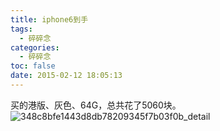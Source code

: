 ```yaml
---
title: iphone6到手
tags:
  - 碎碎念
categories:
  - 碎碎念
toc: false
date: 2015-02-12 18:05:13
---
```


买的港版、灰色、64G，总共花了5060块。
![348c8bfe1443d8db78209345f7b03f0b_detail](http://file.mspring.org/348c8bfe1443d8db78209345f7b03f0b!detail)